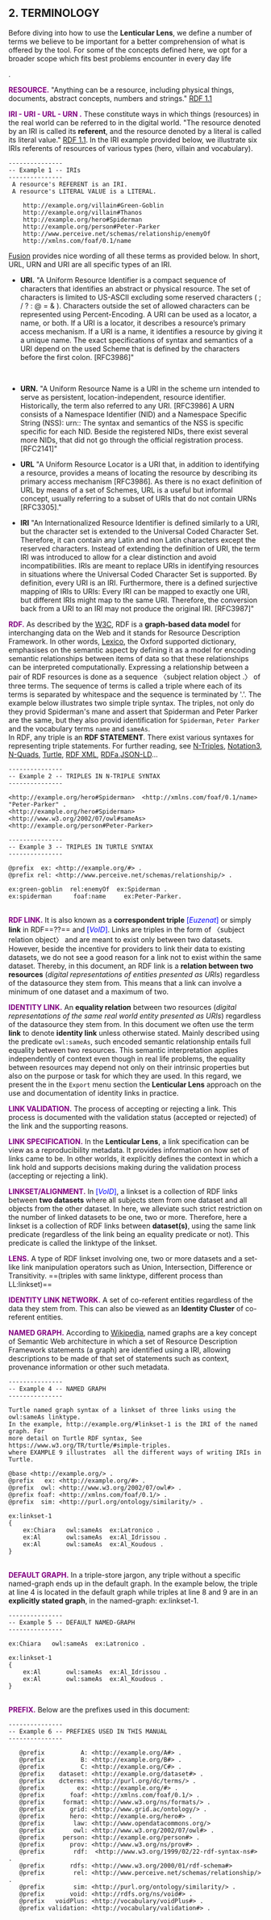 
## 2. TERMINOLOGY


Before diving into how to use the **Lenticular Lens**, we define a number of terms we believe to be important for a better comprehension of what is offered by the tool. For some of the concepts defined here, we opt for a broader scope which fits best problems encounter in every day life
<!-- definition in [VoID](https://www.w3.org/TR/void/)-->.


<span style="color: purple">  **RESOURCE.** </span> "Anything can be a resource, including physical things, documents, abstract concepts, numbers and strings." [RDF 1.1](https://www.w3.org/TR/rdf11-concepts/#data-model)

<span style="color: purple">  **IRI - URI - URL - URN .** </span> These constitute ways in which things (resources) in the real world can be referred to in the digital world. "The resource denoted by an IRI is called its **referent**, and the resource denoted by a literal is called its literal value." [RDF 1.1](https://www.w3.org/TR/rdf11-concepts/#data-model). In the IRI example provided below, we illustrate six IRIs referents of resources of various types (hero, villain and vocabulary). 


```
---------------
-- Example 1 -- IRIs
---------------
 A resource's REFERENT is an IRI.
 A resource's LITERAL VALUE is a LITERAL.

	http://example.org/villain#Green-Goblin
	http://example.org/villain#Thanos
	http://example.org/hero#Spiderman
	http://example.org/person#Peter-Parker
	http://www.perceive.net/schemas/relationship/enemyOf
	http://xmlns.com/foaf/0.1/name
```

[Fusion](https://fusion.cs.uni-jena.de/fusion/blog/2016/11/18/iri-uri-url-urn-and-their-differences/) provides nice wording of all these terms as provided below. In short, URL, URN and URI are all specific types of an IRI. 

* **URI.** "A Uniform Resource Identifier is a compact sequence of characters that identifies an abstract or physical resource. The set of characters is limited to US-ASCII excluding some reserved characters ( ; / ? : @ = & ). Characters outside the set of allowed characters can be represented using Percent-Encoding. A URI can be used as a locator, a name, or both. If a URI is a locator, it describes a resource’s primary access mechanism. If a URI is a name, it identifies a resource by giving it a unique name. The exact specifications of syntax and semantics of a URI depend on the used Scheme that is defined by the characters before the first colon. [RFC3986]"
<br>

* **URN.** "A Uniform Resource Name is a URI in the scheme urn intended to serve as persistent, location-independent, resource identifier. Historically, the term also referred to any URI. [RFC3986] A URN consists of a Namespace Identifier (NID) and a Namespace Specific String (NSS): urn:<NID>:<NSS> The syntax and semantics of the NSS is specific specific for each NID. Beside the registered NIDs, there exist several more NIDs, that did not go through the official registration process. [RFC2141]"

* **URL** "A Uniform Resource Locator is a URI that, in addition to identifying a resource, provides a means of locating the resource by describing its primary access mechanism [RFC3986]. As there is no exact definition of URL by means of a set of Schemes, URL is a useful but informal concept, usually referring to a subset of URIs that do not contain URNs [RFC3305]."

* **IRI** "An Internationalized Resource Identifier is defined similarly to a URI, but the character set is extended to the Universal Coded Character Set. Therefore, it can contain any Latin and non Latin characters except the reserved characters. Instead of extending the definition of URI, the term IRI was introduced to allow for a clear distinction and avoid incompatibilities. IRIs are meant to replace URIs in identifying resources in situations where the Universal Coded Character Set is supported. By definition, every URI is an IRI. Furthermore, there is a defined surjective mapping of IRIs to URIs: Every IRI can be mapped to exactly one URI, but different IRIs might map to the same URI. Therefore, the conversion back from a URI to an IRI may not produce the original IRI. [RFC3987]"



<span style="color: purple">  **RDF.** </span> As described by the [W3C](https://www.w3.org/RDF/), RDF is a **graph-based data model** for interchanging data on the Web and it stands for Resource Description Framework. In other words, [Lexico](https://www.Lexico.com/en/definition/rdf), the Oxford supported dictionary, emphasises on the semantic aspect by defining it as a model for encoding semantic relationships between items of data so that these relationships can be interpreted computationally. Expressing a relationship between a pair of RDF resources is done as a sequence 〈subject relation object .〉 of three terms. The sequence of terms is called a triple where each of its terms is separated by whitespace and the sequence is terminated by '.'. The example below illustrates two simple triple syntax. The triples, not only do they provid Spiderman's mane and assert that Spiderman and Peter Parker are the same, but they also provid identification for `Spiderman`, `Peter Parker` and the vocabulary terms `name` and `sameAs`. <br>
In RDF, any triple is an **RDF STATEMENT**. There exist various syntaxes for representing triple statements. For further reading, see
 [N-Triples](https://www.w3.org/TR/n-triples/), [Notation3](https://www.w3.org/TeamSubmission/n3/), [N-Quads](https://www.w3.org/TR/n-quads/), [Turtle](https://www.w3.org/TR/turtle/),  [RDF XML](https://www.w3.org/TR/rdf-syntax-grammar/#:~:text=Definition%3A,as%20defined%20in%20this%20document.), [RDFa](https://www.w3.org/MarkUp/2004/rdf-a),[JSON-LD](https://www.w3.org/TR/json-ld11/)... <br>


```
---------------
-- Example 2 -- TRIPLES IN N-TRIPLE SYNTAX 
---------------

<http://example.org/hero#Spiderman>  <http://xmlns.com/foaf/0.1/name>        "Peter-Parker" .
<http://example.org/hero#Spiderman>  <http://www.w3.org/2002/07/owl#sameAs>  <http://example.org/person#Peter-Parker>
```


```
---------------
-- Example 3 -- TRIPLES IN TURTLE SYNTAX 
---------------

@prefix  ex: <http://example.org/#> .
@prefix rel: <http://www.perceive.net/schemas/relationship/> .

ex:green-goblin  rel:enemyOf  ex:Spiderman .
ex:spiderman      foaf:name     ex:Peter-Parker.
```

<br><span style="color: purple">  **RDF LINK.** </span> It is also known as a **correspondent triple** <span style="color:blue">[*Euzenat*]</span> or simply **link** in RDF==??== and <span style="color:blue">[*VoID*]</span>. Links are triples in the form of 〈subject relation object〉 and are meant to exist only between two datasets. However, beside the incentive for providers to link their data to existing datasets, we do not see a good reason for a link not to exist within the same dataset. Thereby, in this document, an RDF link is a **relation between two resources** (*digital representations of entities presented as URIs*) regardless of the datasource they stem from. This means that a link can involve a minimum of one dataset and a maximum of two.


<span style="color: purple">  **IDENTITY LINK.** </span> </span> An **equality relation** between two resources (*digital representations of the same real world entity presented as URIs*) regardless of the datasource they stem from. In this document we often use the term **link** to denote **identity link** unless otherwise stated. Mainly described using the predicate `owl:sameAs`, such encoded semantic relationship entails full equality between two resources. This semantic interpretation applies independently of context even though in real life problems, the equality between resources may depend not only on their intrinsic properties but also on the purpose or task for which they are used. In this regard, we present the in the `Export` menu section the **Lenticular Lens** approach on the use and documentation of identity links in practice.


<span style="color: purple">  **LINK VALIDATION.** </span> The process of accepting or rejecting a link. This process is documented with the validation status (accepted or rejected) of the link and the supporting reasons.

<span style="color: purple">  **LINK SPECIFICATION.** </span> In the **Lenticular Lens**, a link specification can be view as a reproducibility metadata. It provides information on how set of links came to be. In other worlds, it explicitly defines the context in which a link hold and supports decisions making during the validation process (accepting or rejecting a link). 


<span style="color: purple">  **LINKSET/ALIGNMENT.** </span> In <span style="color:blue">[*VoID*]</span>, a linkset is a collection of RDF links between **two datasets** where all subjects stem from one dataset and all objects from the other dataset. 
In here, we alleviate such strict restriction on the number of linked datasets to be one, two or more. 
Therefore, here a linkset is a collection of RDF links between **dataset(s)**, using the same link predicate (regardless of the link being an equality predicate or not). This predicate is called the linktype of the linkset. 
<!--<br>  In the **Lenticular Lens**, all links within a linkset share the same generic link-specification.-->

<span style="color: purple">  **LENS.** </span> A type of RDF linkset involving one, two or more datasets and a set-like link manipulation operators such as Union, Intersection, Difference or Transitivity. ==(triples with same linktype, different process than LL:linkset)==


<span style="color: purple">  **IDENTITY LINK NETWORK.** </span> A set of co-referent entities regardless of the data they stem from. This can also be viewed as an **Identity Cluster** of co-referent entities.


<span style="color: purple">  **NAMED GRAPH.** </span>  According to [Wikipedia](https://en.wikipedia.org/wiki/Named_graph), named graphs are a key concept of Semantic Web architecture in which a set of Resource Description Framework statements (a graph) are identified using a IRI, allowing descriptions to be made of that set of statements such as context, provenance information or other such metadata.

```
---------------
-- Example 4 -- NAMED GRAPH
---------------

Turtle named graph syntax of a linkset of three links using the owl:sameAs linktype. 
In the example, http://example.org/#linkset-1 is the IRI of the named graph. For 
more detail on Turtle RDF syntax, See https://www.w3.org/TR/turtle/#simple-triples. 
where EXAMPLE 9 illustrates  all the different ways of writing IRIs in Turtle.

@base <http://example.org/> .
@prefix   ex: <http://example.org/#> .
@prefix  owl: <http://www.w3.org/2002/07/owl#> .
@prefix foaf: <http://xmlns.com/foaf/0.1/> .
@prefix  sim: <http://purl.org/ontology/similarity/> .

ex:linkset-1
{
	ex:Chiara	owl:sameAs	ex:Latronico .
	ex:Al		owl:sameAs	ex:Al_Idrissou .
	ex:Al		owl:sameAs	ex:Al_Koudous .
}
```


<br><span style="color: purple">  **DEFAULT GRAPH.** </span> In a triple-store jargon, any triple without a specific named-graph ends up in the default graph. In the example below, the triple at line 4 is located in the default graph while triples at line 8 and 9 are in an **explicitly stated graph**, in the named-graph: ex:linkset-1.


```
---------------
-- Example 5 -- DEFAULT NAMED-GRAPH
---------------

ex:Chiara	owl:sameAs	ex:Latronico .

ex:linkset-1
{
	ex:Al		owl:sameAs	ex:Al_Idrissou .
	ex:Al		owl:sameAs	ex:Al_Koudous .
}
```


<br> <span style="color: purple">  **PREFIX.** </span> Below are the prefixes used in this document:


```
---------------
-- Example 6 -- PREFIXES USED IN THIS MANUAL
---------------

   @prefix          A: <http://example.org/A#> .
   @prefix          B: <http://example.org/B#> .
   @prefix          C: <http://example.org/C#> .
   @prefix    dataset: <http://example.org/dataset#> .
   @prefix    dcterms: <http://purl.org/dc/terms/> .
   @prefix         ex: <http://example.org/#> .
   @prefix       foaf: <http://xmlns.com/foaf/0.1/> .
   @prefix     format: <http://www.w3.org/ns/formats/> .
   @prefix       grid: <http://www.grid.ac/ontology/> .
   @prefix       hero: <http://example.org/hero#> .
   @prefix        law: <http://www.opendatacommons.org/>
   @prefix        owl: <http://www.w3.org/2002/07/owl#> .
   @prefix     person: <http://example.org/person#> .
   @prefix       prov: <http://www.w3.org/ns/prov#> .
   @prefix        rdf:	<http://www.w3.org/1999/02/22-rdf-syntax-ns#> .
   @prefix       rdfs: <http://www.w3.org/2000/01/rdf-schema#>
   @prefix        rel: <http://www.perceive.net/schemas/relationship/> .
   @prefix        sim: <http://purl.org/ontology/similarity/> .
   @prefix       void: <http://rdfs.org/ns/void#> .
   @prefix   voidPlus: <http://vocabulary/voidPlus#> .
   @prefix validation: <http://vocabulary/validation#> .
```
